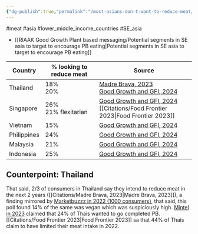 ```yaml
---
{"dg-publish":true,"permalink":"/most-asians-don-t-want-to-reduce-meat/","created":"2025-10-23T12:01:06.269+01:00","updated":"2025-10-23T12:01:06.269+01:00"}
---
```


#meat #asia #lower_middle_income_countries #SE_asia 

- [[RIAAK Good Growth Plant based messaging/Potential segments in SE asia to target to encourage PB eating\|Potential segments in SE asia to target to encourage PB eating]]

| Country     | % looking to reduce meat | Source                                                                                                                                                                                                                                                                       |
| ----------- | ------------------------ | ---------------------------------------------------------------------------------------------------------------------------------------------------------------------------------------------------------------------------------------------------------------------------- |
| Thailand    | 18%<br>20%               | [Madre Brava, 2023](https://madrebrava.org/media/pages/insight/d926721204-1702551375/madre-thailand_strategy-research-in-thailand_14dec23.pdf)<br>[Good Growth and GFI, 2024](https://gfi-apac.org/decoding-demand-the-appetite-for-alternative-proteins-in-southeast-asia/) |
| Singapore   | 26%<br>21% flexitarian   | [Good Growth and GFI, 2024](https://gfi-apac.org/decoding-demand-the-appetite-for-alternative-proteins-in-southeast-asia/)<br>[[Citations/Food Frontier 2023\|Food Frontier 2023]]                                                                                                                         |
| Vietnam     | 15%<br>                  | [Good Growth and GFI, 2024](https://gfi-apac.org/decoding-demand-the-appetite-for-alternative-proteins-in-southeast-asia/)                                                                                                                                                   |
| Philippines | 24%<br>                  | [Good Growth and GFI, 2024](https://gfi-apac.org/decoding-demand-the-appetite-for-alternative-proteins-in-southeast-asia/)                                                                                                                                                   |
| Malaysia    | 21%                      | [Good Growth and GFI, 2024](https://gfi-apac.org/decoding-demand-the-appetite-for-alternative-proteins-in-southeast-asia/)                                                                                                                                                   |
| Indonesia   | 25%                      | [Good Growth and GFI, 2024](https://gfi-apac.org/decoding-demand-the-appetite-for-alternative-proteins-in-southeast-asia/)                                                                                                                                                   |
## Counterpoint: Thailand
That said, 2/3 of consumers in Thailand say they intend to reduce meat in the next 2 years ([[Citations/Madre Brava, 2023\|Madre Brava, 2023]]), a finding mirrored by [Marketbuzzz in 2022 (1000 consumers)](https://www.bangkokpost.com/business/general/2404703/plant-based-meat-innovations-in-demand#:~:text=The%20main%20motivations%20are,or%20to%20lose%20weight), that said, this poll found 14% of the same was vegan which was suspiciously high. [Mintel in 2023](https://www.mintel.com/press-centre/mintel-over-half-of-thai-consumers-are-committed-to-taking-healthy-eating-into-their-own-hands-but-budgets-create-barriers/#:~:text=Over%20half%20of%20Thais,healthily%20but%20budgets%20create) claimed that 24% of Thais wanted to go completed PB. [[Citations/Food Frontier 2023\|Food Frontier 2023]] sa that 44% of Thais claim to have limited their meat intake in 2022.


